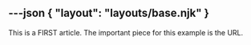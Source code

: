 ---json
{
    "layout": "layouts/base.njk"
}
---

This is a FIRST article. The important piece for this example is the URL.